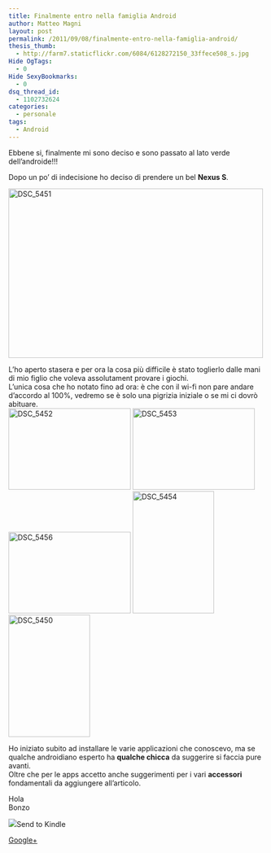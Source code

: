 ```yaml
---
title: Finalmente entro nella famiglia Android
author: Matteo Magni
layout: post
permalink: /2011/09/08/finalmente-entro-nella-famiglia-android/
thesis_thumb:
  - http://farm7.staticflickr.com/6084/6128272150_33ffece508_s.jpg
Hide OgTags:
  - 0
Hide SexyBookmarks:
  - 0
dsq_thread_id:
  - 1102732624
categories:
  - personale
tags:
  - Android
---
```

Ebbene si, finalmente mi sono deciso e sono passato al lato verde dell&#8217;androide!!!

Dopo un po&#8217; di indecisione ho deciso di prendere un bel **Nexus S**.

[<img src="http://farm7.static.flickr.com/6085/6127710119_7e8f4fe578.jpg" width="500" height="333" alt="DSC_5451" />][1]

L&#8217;ho aperto stasera e per ora la cosa più difficile è stato toglierlo dalle mani di mio figlio che voleva assolutament provare i giochi.  
L&#8217;unica cosa che ho notato fino ad ora: è che con il wi-fi non pare andare d&#8217;accordo al 100%, vedremo se è solo una pigrizia iniziale o se mi ci dovrò abituare.  
[<img src="http://farm7.static.flickr.com/6206/6127714743_bb368a2cd2_m.jpg" width="240" height="160" alt="DSC_5452" />][2] [<img src="http://farm7.static.flickr.com/6061/6128266668_4b19d935d7_m.jpg" width="240" height="160" alt="DSC_5453" />][3] [<img src="http://farm7.static.flickr.com/6063/6127730719_8060e9699a_m.jpg" width="240" height="160" alt="DSC_5456" />][4] [<img src="http://farm7.static.flickr.com/6084/6128272150_33ffece508_m.jpg" width="160" height="240" alt="DSC_5454" />][5] [<img src="http://farm7.static.flickr.com/6186/6128252466_c394bbed55_m.jpg" width="160" height="240" alt="DSC_5450" />][6] 

Ho iniziato subito ad installare le varie applicazioni che conoscevo, ma se qualche androidiano esperto ha **qualche chicca** da suggerire si faccia pure avanti.  
Oltre che per le apps accetto anche suggerimenti per i vari **accessori** fondamentali da aggiungere all&#8217;articolo.

Hola  
Bonzo

<div class='kindleWidget kindleLight' >
  <img src="http://magni.me/wp-content/plugins/send-to-kindle/media/white-15.png" /><span>Send to Kindle</span>
</div>

<a rel="author" href="https://plus.google.com/111433366670841346629?rel=author"  >Google+</a>

 [1]: http://www.flickr.com/photos/ilbonzo/6127710119/ "DSC_5451 di Matteo 'bonzo' Magni, su Flickr"
 [2]: http://www.flickr.com/photos/ilbonzo/6127714743/ "DSC_5452 di Matteo 'bonzo' Magni, su Flickr"
 [3]: http://www.flickr.com/photos/ilbonzo/6128266668/ "DSC_5453 di Matteo 'bonzo' Magni, su Flickr"
 [4]: http://www.flickr.com/photos/ilbonzo/6127730719/ "DSC_5456 di Matteo 'bonzo' Magni, su Flickr"
 [5]: http://www.flickr.com/photos/ilbonzo/6128272150/ "DSC_5454 di Matteo 'bonzo' Magni, su Flickr"
 [6]: http://www.flickr.com/photos/ilbonzo/6128252466/ "DSC_5450 di Matteo 'bonzo' Magni, su Flickr"